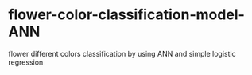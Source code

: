 # flower-color-classification-model-ANN
flower different colors classification by using ANN and simple logistic regression 
